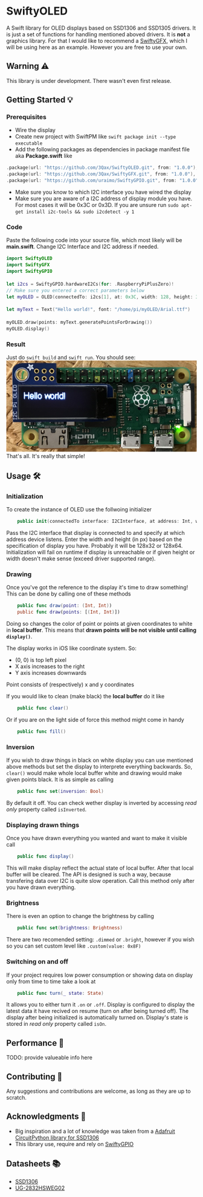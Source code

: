 # SwiftyOLED

A Swift library for OLED displays based on SSD1306 and SSD1305 drivers.
It is just a set of functions for handling mentioned aboved drivers.
It is __not__ a graphics library. For that I would like to recommend a [SwiftyGFX](https://github.com/3Qax/SwiftyGFX), which I will be using here as an example. However you are free to use your own.

## Warning ⚠️

This library is under development. There wasn't even first release.

## Getting Started 💡

### Prerequisites
* Wire the display
* Create new project with SwiftPM like `swift package init --type executable`
* Add the following packages as dependencies in package manifest file aka __Package.swift__ like
```swift
.package(url: "https://github.com/3Qax/SwiftyOLED.git", from: "1.0.0"),
.package(url: "https://github.com/3Qax/SwiftyGFX.git", from: "1.0.0"),
.package(url: "https://github.com/uraimo/SwiftyGPIO.git", from: "1.0.0"),
```
* Make sure you know to which I2C interface you have wired the display
* Make sure you are aware of a I2C address of display module you have. For most cases it will be 0x3C or 0x3D. If you are unsure run `sudo apt-get install i2c-tools && sudo i2cdetect -y 1`

### Code

Paste the following code into your source file, which most likely will be __main.swift__. Change I2C Interface and I2C address if needed.

```swift
import SwiftyOLED
import SwiftyGFX
import SwiftyGPIO

let i2cs = SwiftyGPIO.hardwareI2Cs(for: .RaspberryPiPlusZero)!
// Make sure you entered a correct parameters below
let myOLED = OLED(connectedTo: i2cs[1], at: 0x3C, width: 128, height: 32)

let myText = Text("Hello world!", font: "/home/pi/myOLED/Arial.ttf")

myOLED.draw(points: myText.generatePointsForDrawing())
myOLED.display()
```

### Result

Just do `swift build` and `swift run`. You should see:
![Image of Raspberry Pi with PiOLED connected to it on which "Hello world!" is visible](https://raw.githubusercontent.com/3Qax/SwiftyOLED/develop/Examples/hello%20world/result.jpg)
That's all. It's really that simple!

## Usage 🛠

### Initialization

To create the instance of OLED use the follwoing initializer
```swift
    public init(connectedTo interface: I2CInterface, at address: Int, width: Int, height: Int)
```
Pass the I2C interface that display is connected to and specify at which address device listens.
Enter the width and height (in px) based on the specification of display you have. Probably it will be 128x32 or 128x64.
Initialization will fail on runtime if display is unreachable or if given height or width doesn't make sense (exceed driver supported range).

### Drawing

Once you've got the reference to the display it's time to draw something!
This can be done by calling one of these methods
```swift
    public func draw(point: (Int, Int))
    public func draw(points: [(Int, Int)])
```
Doing so changes the color of point or points at given coordinates to white in __local buffer__. This means that __drawn points will be not visible until calling `display()`__.

The display works in iOS like coordinate system. So:
* (0, 0) is top left pixel
* X axis increases to the right
* Y axis increases downwards

Point consists of (respectively) x and y coordinates

If you would like to clean (make black) the __local buffer__ do it like
```swift
    public func clear()
```
Or if you are on the light side of force this method might come in handy
```swift
    public func fill()
```

### Inversion

If you wish to draw things in black on white display you can use mentioned above methods but set the display to interprete everything backwards. So, `clear()` would make whole local buffer white and drawing would make given points black. It is as simple as calling
```swift
    public func set(inversion: Bool)
```
By default it off. You can check wether display is inverted by accessing _read only_ property called `isInverted`.

### Displaying drawn things

Once you have drawn everything you wanted and want to make it visible call
```swift
    public func display()
```
This will make display reflect the actual state of local buffer. After that local buffer will be cleared. The API is designed is such a way, because transfering data over I2C is quite slow operation. Call this method only after you have drawn everything.

### Brightness

There is even an option to change the brightness by calling
```swift
    public func set(brightness: Brightness)
```
There are two recomended setting: `.dimmed` or `.bright`, however if you wish so you can set custom level like `.custom(value: 0x8F)`

### Switching on and off

If your project requires low power consumption or showing data on display only from time to time take a look at
```swift
    public func turn(_ state: State)
```
It allows you to either turn it `.on` or `.off`. Display is configured to display the latest data it have recived on resume (turn on after being turned off). The display after being initialized is automatically turned on. Display's state is stored in _read only_ property called `isOn`.


## Performance 💨

TODO: provide valueable info here

## Contributing 🤝

Any suggestions and contributions are welcome, as long as they are up to scratch.

## Acknowledgments 📣

* Big inspiration and a lot of knowledge was taken from a [Adafruit CircuitPython library for SSD1306](https://github.com/adafruit/Adafruit_CircuitPython_SSD1306)
* This library use, require and rely on [SwiftyGPIO](https://github.com/uraimo/SwiftyGPIO)

## Datasheets 📚

- [SSD1306 ](https://cdn-shop.adafruit.com/datasheets/SSD1306.pdf)
- [UG-2832HSWEG02](https://cdn-shop.adafruit.com/datasheets/UG-2832HSWEG02.pdf)
